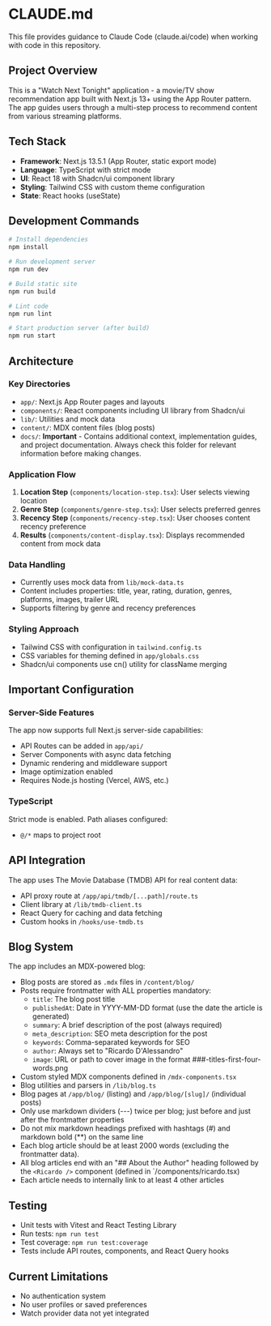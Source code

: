 # CLAUDE.md

This file provides guidance to Claude Code (claude.ai/code) when working with code in this repository.

## Project Overview

This is a "Watch Next Tonight" application - a movie/TV show recommendation app built with Next.js 13+ using the App Router pattern. The app guides users through a multi-step process to recommend content from various streaming platforms.

## Tech Stack

- **Framework**: Next.js 13.5.1 (App Router, static export mode)
- **Language**: TypeScript with strict mode
- **UI**: React 18 with Shadcn/ui component library
- **Styling**: Tailwind CSS with custom theme configuration
- **State**: React hooks (useState)

## Development Commands

```bash
# Install dependencies
npm install

# Run development server
npm run dev

# Build static site
npm run build

# Lint code
npm run lint

# Start production server (after build)
npm run start
```

## Architecture

### Key Directories

- `app/`: Next.js App Router pages and layouts
- `components/`: React components including UI library from Shadcn/ui
- `lib/`: Utilities and mock data
- `content/`: MDX content files (blog posts)
- `docs/`: **Important** - Contains additional context, implementation guides, and project documentation. Always check this folder for relevant information before making changes.

### Application Flow

1. **Location Step** (`components/location-step.tsx`): User selects viewing location
2. **Genre Step** (`components/genre-step.tsx`): User selects preferred genres
3. **Recency Step** (`components/recency-step.tsx`): User chooses content recency preference
4. **Results** (`components/content-display.tsx`): Displays recommended content from mock data

### Data Handling

- Currently uses mock data from `lib/mock-data.ts`
- Content includes properties: title, year, rating, duration, genres, platforms, images, trailer URL
- Supports filtering by genre and recency preferences

### Styling Approach

- Tailwind CSS with configuration in `tailwind.config.ts`
- CSS variables for theming defined in `app/globals.css`
- Shadcn/ui components use cn() utility for className merging

## Important Configuration

### Server-Side Features

The app now supports full Next.js server-side capabilities:

- API Routes can be added in `app/api/`
- Server Components with async data fetching
- Dynamic rendering and middleware support
- Image optimization enabled
- Requires Node.js hosting (Vercel, AWS, etc.)

### TypeScript

Strict mode is enabled. Path aliases configured:

- `@/*` maps to project root

## API Integration

The app uses The Movie Database (TMDB) API for real content data:

- API proxy route at `/app/api/tmdb/[...path]/route.ts`
- Client library at `/lib/tmdb-client.ts`
- React Query for caching and data fetching
- Custom hooks in `/hooks/use-tmdb.ts`

## Blog System

The app includes an MDX-powered blog:

- Blog posts are stored as `.mdx` files in `/content/blog/`
- Posts require frontmatter with ALL properties mandatory:
  - `title`: The blog post title
  - `publishedAt`: Date in YYYY-MM-DD format (use the date the article is generated)
  - `summary`: A brief description of the post (always required)
  - `meta_description`: SEO meta description for the post
  - `keywords`: Comma-separated keywords for SEO
  - `author`: Always set to "Ricardo D'Alessandro"
  - `image`: URL or path to cover image in the format ###-titles-first-four-words.png
- Custom styled MDX components defined in `/mdx-components.tsx`
- Blog utilities and parsers in `/lib/blog.ts`
- Blog pages at `/app/blog/` (listing) and `/app/blog/[slug]/` (individual posts)
- Only use markdown dividers (---) twice per blog; just before and just after the frontmatter properties
- Do not mix markdown headings prefixed with hashtags (#) and markdown bold (\*\*) on the same line
- Each blog article should be at least 2000 words (excluding the frontmatter data).
- All blog articles end with an "## About the Author" heading followed by the `<Ricardo />` component (defined in `/components/ricardo.tsx)
- Each article needs to internally link to at least 4 other articles

## Testing

- Unit tests with Vitest and React Testing Library
- Run tests: `npm run test`
- Test coverage: `npm run test:coverage`
- Tests include API routes, components, and React Query hooks

## Current Limitations

- No authentication system
- No user profiles or saved preferences
- Watch provider data not yet integrated
